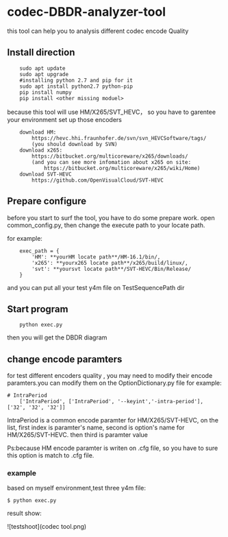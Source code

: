 codec-DBDR-analyzer-tool
====================================
this tool can help you to analysis different codec encode Quality 

## **Install direction**

        sudo apt update
        sudo apt upgrade
        #installing python 2.7 and pip for it
        sudo apt install python2.7 python-pip
        pip install numpy
        pip install <other missing moduel>

because this tool will use HM/X265/SVT_HEVC， so you have to garentee your environment set up those encoders
        
        download HM:
            https://hevc.hhi.fraunhofer.de/svn/svn_HEVCSoftware/tags/
            (you should download by SVN)
        download x265:
            https://bitbucket.org/multicoreware/x265/downloads/
            (and you can see more infomation about x265 on site:
                https://bitbucket.org/multicoreware/x265/wiki/Home)
        download SVT-HEVC
            https://github.com/OpenVisualCloud/SVT-HEVC

## **Prepare configure**
before you start to surf the tool, you have to do some prepare work.
open common_config.py, then change the execute path to your locate path.

for example:

        exec_path = {
            'HM': **yourHM locate path**/HM-16.1/bin/,
            'x265': **yourx265 locate path**/x265/build/linux/,
            'svt': **yoursvt locate path**/SVT-HEVC/Bin/Release/
        }
and you can put all your test y4m file on TestSequencePath dir

## **Start program**

        python exec.py


then you will get the DBDR diagram

## **change encode paramters**
for test different encoders quality , you may need to modify their encode paramters.you can modify them on the OptionDictionary.py file
 for example:       
        
    # IntraPeriod
        ['IntraPeriod', ['IntraPeriod', '--keyint','-intra-period'], ['32', '32', '32']]

IntraPeriod is a common encode paramter for HM/X265/SVT-HEVC, on the list, first index is paramter's name, second is option's name for  HM/X265/SVT-HEVC. then third is paramter value

Ps:because HM encode paramter is writen on .cfg file, so you have to sure this option is match to .cfg file.

### **example**

based on myself environment,test three y4m file:

	$ python exec.py
result show:

![testshoot](codec tool.png)